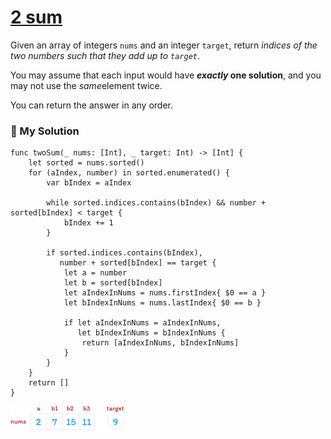 
# [2 sum](https://leetcode.com/problems/two-sum/description/)

Given an array of integers `nums` and an integer `target`, return *indices of the two numbers such that they add up to `target`*.

You may assume that each input would have ***exactly* one solution**, and you may not use the *same*element twice.

You can return the answer in any order.

### 📌 My Solution

```
func twoSum(_ nums: [Int], _ target: Int) -> [Int] {
    let sorted = nums.sorted()
    for (aIndex, number) in sorted.enumerated() {
        var bIndex = aIndex
        
        while sorted.indices.contains(bIndex) && number + sorted[bIndex] < target {
            bIndex += 1
        }
        
        if sorted.indices.contains(bIndex),
           number + sorted[bIndex] == target {
            let a = number
            let b = sorted[bIndex]
            let aIndexInNums = nums.firstIndex{ $0 == a }
            let bIndexInNums = nums.lastIndex{ $0 == b }
            
            if let aIndexInNums = aIndexInNums,
               let bIndexInNums = bIndexInNums {
                return [aIndexInNums, bIndexInNums]
            }
        }
    }
    return []
}
```

![image](https://github.com/chihyinyang/LeetCodeNotes/blob/main/Sources/Group%2018.png)
